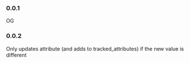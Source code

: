 ### 0.0.1
OG

### 0.0.2
Only updates attribute (and adds to tracked_attributes) if the new value is different